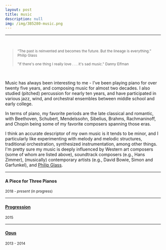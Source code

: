 ```yaml
---
layout: post
title: music
description: null
img: /img/3B5280-music.png
---
```


***

<br/>

> <sup>“The past is reinvented and becomes the future. But the lineage is everything.” Philip Glass</sup>
>
> <sup>"If there's one thing I really love . . . it's sad music." Danny Elfman</sup>

<br/>

Music has always been interesting to me - I've been playing piano for over twenty five years, and composing music for almost two decades. I also studied (pitched) percussion for nearly ten years, and have participated in various jazz, wind, and orchestral ensembles between middle school and early college.

In terms of piano, my favorite periods are the late classical and romantic, with Beethoven, Schubert, Mendelssohn, Sibelius, Brahms, Rachmaninoff, and Chopin being some of my favorite composers spanning those eras. 

I think an accurate descriptor of my own music is it tends to be minor, and I particularly like experimenting with melody and melodic structures, traditional orchestration, synthesized instrumentation, among other things. I'm pretty sure my music is deeply influenced by Western art composers (some of whom are listed above), soundtrack composers (e.g., Hans Zimmer), (musically) contemporary artists (e.g., David Bowie, Simon and Garfunkel), and [Philip Glass](http://en.wikipedia.org/wiki/Philip_Glass).

***

<sub></sub>
<h4>A Piece for Three Pianos</h4>
<sup>2018 - <em>present</em> (in progress)</sup>

***

<sub></sub>
<h4><a href="http://jared-desjardins.github.io/music/progression">Progression</a></h4>
<sup>2015</sup>

***
<sub></sub>
<h4><a href="http://jared-desjardins.github.io/music/opus1">Opus</a></h4>
<sup>2013 - 2014</sup>

<!--

***
<sub></sub>
<h4><a href="http://jared-desjardins.github.io/music/fragmenta">Fragmenta</a></h4>
<sup>2006 - 2007</sup>

***
<sub></sub>
<h4><a href="http://jared-desjardins.github.io/music/early">Earlier Stuff</a></h4>
<sup>1999 - 2008</sup>  

-->
